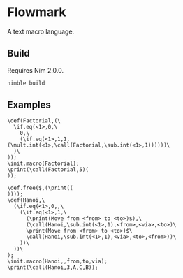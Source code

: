 # Flowmark

A text macro language.

## Build

Requires Nim 2.0.0.

``` bash
nimble build
```

## Examples

```
\def(Factorial,(\
  \if.eq(<1>,0,\
    0,\
    (\if.eq(<1>,1,1,(\mult.int(<1>,\call(Factorial,\sub.int(<1>,1))))))\
  )\
));
\init.macro(Factorial);
\print(\call(Factorial,5)(
));
```

```
\def.free($,(\print((
))));
\def(Hanoi,\
  (\if.eq(<1>,0,,\
    (\if.eq(<1>,1,\
      (\print(Move from <from> to <to>)$),\
      (\call(Hanoi,\sub.int(<1>,1),<from>,<via>,<to>)\
      \print(Move from <from> to <to>)$\
      \call(Hanoi,\sub.int(<1>,1),<via>,<to>,<from>))\
    ))\
  ))\
);
\init.macro(Hanoi,,from,to,via);
\print(\call(Hanoi,3,A,C,B));
```

